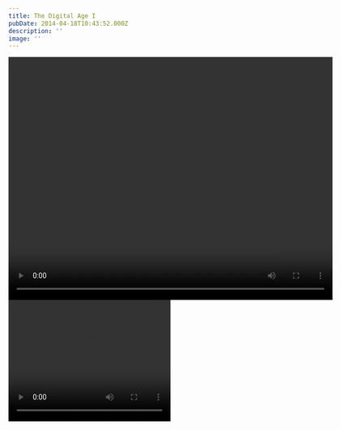 ```yaml
---
title: The Digital Age I
pubDate: 2014-04-18T10:43:52.000Z
description: ''
image: ''
---
```

<video width="640" height="480" autoplay>
  <source src="../public/videos/the-digital-age-1/the_digital_age_i_-_big (720p).mp4" type="video/mp4">
</video>
<video width="320" height="240" autoplay>
  <source src="../public/videos/the-digital-age-1/the_digital_age_i_-_small (480p).mp4" type="video/mp4">
</video>
